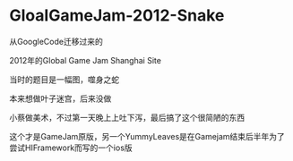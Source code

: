 # GloalGameJam-2012-Snake

从GoogleCode迁移过来的

2012年的Global Game Jam Shanghai Site

当时的题目是一幅图，噬身之蛇

本来想做叶子迷宫，后来没做

小蔡做美术，不过第一天晚上上吐下泻，最后搞了这个很简陋的东西

这个才是GameJam原版，另一个YummyLeaves是在Gamejam结束后半年为了尝试HIFramework而写的一个ios版

